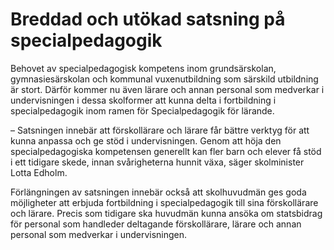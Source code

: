 # Breddad och utökad satsning på specialpedagogik

Behovet av specialpedagogisk kompetens inom grundsärskolan, gymnasiesärskolan och kommunal vuxenutbildning som särskild utbildning är stort. Därför kommer nu även lärare och annan personal som medverkar i undervisningen i dessa skolformer att kunna delta i fortbildning i specialpedagogik inom ramen för Specialpedagogik för lärande.

– Satsningen innebär att förskollärare och lärare får bättre verktyg för att kunna anpassa och ge stöd i undervisningen. Genom att höja den specialpedagogiska kompetensen generellt kan fler barn och elever få stöd i ett tidigare skede, innan svårigheterna hunnit växa, säger skolminister Lotta Edholm.

Förlängningen av satsningen innebär också att skolhuvudmän ges goda möjligheter att erbjuda fortbildning i specialpedagogik till sina förskollärare och lärare. Precis som tidigare ska huvudmän kunna ansöka om statsbidrag för personal som handleder deltagande förskollärare, lärare och annan personal som medverkar i undervisningen.
